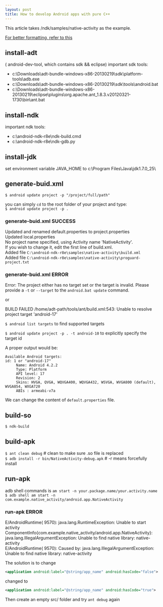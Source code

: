 ```yaml
---
layout: post
title: How to develop Android apps with pure C++
---
```


This article takes /ndk/samples/native-activity as the example.

[For better formatting, refer to this](https://github.com/vinjn/vinjn.github.io/blob/master/_posts/2013-08-08-android-development-with-pure-cpp.md)

## install-adt
( android-dev-tool, which contains sdk && eclipse)
important sdk tools:

* c:\Downloads\adt-bundle-windows-x86-20130219\sdk\platform-tools\adb.exe
* c:\Downloads\adt-bundle-windows-x86-20130219\sdk\tools\android.bat
* c:\Downloads\adt-bundle-windows-x86-20130219\eclipse\plugins\org.apache.ant_1.8.3.v20120321-1730\bin\ant.bat


## install-ndk
important ndk tools:

* c:\android-ndk-r8e\ndk-build.cmd
* c:\android-ndk-r8e\ndk-gdb.py
 
 
## install-jdk
set environment variable JAVA_HOME to c:\Program Files\Java\jdk1.7.0_25\
 
 
## generate-buid.xml
`$ android update project -p "/project/full/path"`

you can simply `cd` to the root folder of your project and type:   
`$ android update project -p .`

### generate-buid.xml SUCCESS

>
Updated and renamed default.properties to project.properties   
Updated local.properties   
No project name specified, using Activity name 'NativeActivity'.   
If you wish to change it, edit the first line of build.xml.   
Added file `C:\android-ndk-r8e\samples\native-activity\build.xml`   
Added file `C:\android-ndk-r8e\samples\native-activity\proguard-project.txt`   


### generate-buid.xml ERROR

>
Error: The project either has no target set or the target is invalid.
Please provide a `-t` or `--target` to the `android.bat update` command.

or
>
BUILD FAILED
/home/adt-path/tools/ant/build.xml:543: Unable to resolve project target 'android-17'

`$ android list targets` to find supported targets 

`$ android update project -p . -t android-10` to explicitly specify the target id

A proper output would be:

```
Available Android targets:
id: 1 or "android-17"
     Name: Android 4.2.2
     Type: Platform
     API level: 17
     Revision: 2
     Skins: HVGA, QVGA, WQVGA400, WQVGA432, WSVGA, WVGA800 (default), WVGA854, WXGA720
     ABIs : armeabi-v7a
```

We can change the content of `default.properties` file.


## build-so
`$ ndk-build`


## build-apk
`$ ant clean debug` # clean to make sure .so file is replaced   
`$ adb install -r bin/NativeActivity-debug.apk` # -r means forcefully install


## run-apk
adb shell commands is `am start -n your.package.name/your.activity.name`   
`$ adb shell am start -n com.example.native_activity/android.app.NativeActivity`   

### run-apk ERROR

>
E/AndroidRuntime( 9570): java.lang.RuntimeException: Unable to start activity ComponentInfo{com.example.native_activity/android.app.NativeActivity}: java.lang.IllegalArgumentException: Unable to find native library: native-activity   
E/AndroidRuntime( 9570): Caused by: java.lang.IllegalArgumentException: Unable to find native library: native-activity

The solution is to change 

```XML
<application android:label="@string/app_name" android:hasCode="false">
```

changed to

```XML
<application android:label="@string/app_name" android:hasCode="true">
```

Then create an empty src/ folder and try `ant debug` again
